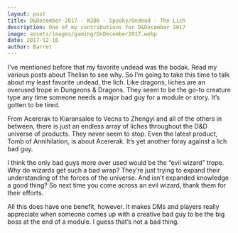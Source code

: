 ```yaml
---
layout: post
title: D&December 2017 - W2D6 - Spooky/Undead - The Lich
description: One of my contributions for D&December 2017
image: assets/images/gaming/DnDecember2017.webp
date: 2017-12-16
author: Barret
---
```


I've mentioned before that my favorite undead was the bodak. Read my various posts about Thelisn to see why. So I’m going to take this time to talk about my least favorite undead, the lich. Like dragons, liches are an overused trope in Dungeons & Dragons. They seem to be the go-to creature type any time someone needs a major bad guy for a module or story. It’s gotten to be tired.

From Acererak to Kiaransalee to Vecna to Zhengyi and all of the others in between, there is just an endless array of liches throughout the D&D universe of products. They never seem to stop. Even the latest product, Tomb of Annihilation, is about Acererak. It’s yet another foray against a lich bad guy.

I think the only bad guys more over used would be the “evil wizard” trope. Why do wizards get such a bad wrap? They’re just trying to expand their understanding of the forces of the universe. And isn’t expanded knowledge a good thing? So next time you come across an evil wizard, thank them for their efforts.

All this does have one benefit, however. It makes DMs and players really appreciate when someone comes up with a creative bad guy to be the big boss at the end of a module. I guess that’s not a bad thing.
